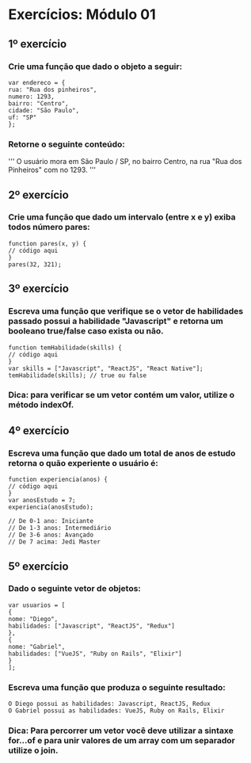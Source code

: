 # Exercícios: Módulo 01

## 1º exercício

### Crie uma função que dado o objeto a seguir:
```
var endereco = {
rua: "Rua dos pinheiros",
numero: 1293,
bairro: "Centro",
cidade: "São Paulo",
uf: "SP"
};
```
### Retorne o seguinte conteúdo:
'''
O usuário mora em São Paulo / SP, no bairro Centro, na rua "Rua dos Pinheiros" com
no 1293.
'''

## 2º exercício
### Crie uma função que dado um intervalo (entre x e y) exiba todos número pares:
```
function pares(x, y) {
// código aqui
}
pares(32, 321);
```
## 3º exercício
### Escreva uma função que verifique se o vetor de habilidades passado possui a habilidade "Javascript" e retorna um booleano true/false caso exista ou não.

```
function temHabilidade(skills) {
// código aqui
}
var skills = ["Javascript", "ReactJS", "React Native"];
temHabilidade(skills); // true ou false
```
### Dica: para verificar se um vetor contém um valor, utilize o método indexOf.

## 4º exercício
### Escreva uma função que dado um total de anos de estudo retorna o quão experiente o usuário é:
```
function experiencia(anos) {
// código aqui
}
var anosEstudo = 7;
experiencia(anosEstudo);

// De 0-1 ano: Iniciante
// De 1-3 anos: Intermediário
// De 3-6 anos: Avançado
// De 7 acima: Jedi Master
```
## 5º exercício
### Dado o seguinte vetor de objetos:
```
var usuarios = [
{
nome: "Diego",
habilidades: ["Javascript", "ReactJS", "Redux"]
},
{
nome: "Gabriel",
habilidades: ["VueJS", "Ruby on Rails", "Elixir"]
}
];
```
### Escreva uma função que produza o seguinte resultado:
```
O Diego possui as habilidades: Javascript, ReactJS, Redux
O Gabriel possui as habilidades: VueJS, Ruby on Rails, Elixir
```
### Dica: Para percorrer um vetor você deve utilizar a sintaxe for...of e para unir valores de um array com um separador utilize o join.
